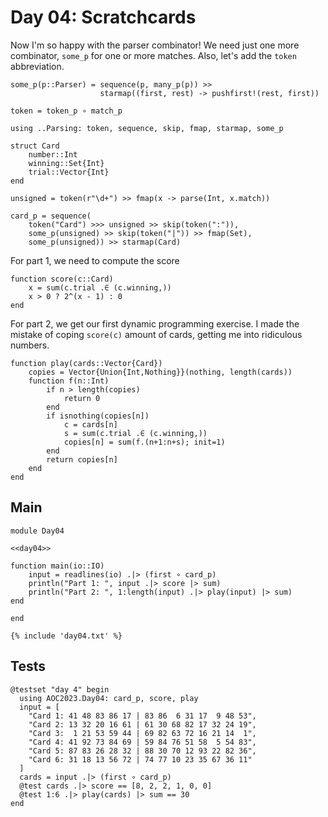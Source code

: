 # Day 04: Scratchcards
Now I'm so happy with the parser combinator! We need just one more combinator, `some_p` for one or more matches. Also, let's add the `token` abbreviation.

``` {.julia #parsing}
some_p(p::Parser) = sequence(p, many_p(p)) >>
                    starmap((first, rest) -> pushfirst!(rest, first))

token = token_p ∘ match_p
```

``` {.julia #day04}
using ..Parsing: token, sequence, skip, fmap, starmap, some_p

struct Card
    number::Int
    winning::Set{Int}
    trial::Vector{Int}
end

unsigned = token(r"\d+") >> fmap(x -> parse(Int, x.match))

card_p = sequence(
    token("Card") >>> unsigned >> skip(token(":")),
    some_p(unsigned) >> skip(token("|")) >> fmap(Set),
    some_p(unsigned)) >> starmap(Card)
```

For part 1, we need to compute the score

``` {.julia #day04}
function score(c::Card)
    x = sum(c.trial .∈ (c.winning,))
    x > 0 ? 2^(x - 1) : 0
end
```

For part 2, we get our first dynamic programming exercise. I made the mistake of coping `score(c)` amount of cards, getting me into ridiculous numbers.

``` {.julia #day04}
function play(cards::Vector{Card})
    copies = Vector{Union{Int,Nothing}}(nothing, length(cards))
    function f(n::Int)
        if n > length(copies)
            return 0
        end
        if isnothing(copies[n])
            c = cards[n]
            s = sum(c.trial .∈ (c.winning,))
            copies[n] = sum(f.(n+1:n+s); init=1)
        end
        return copies[n]
    end
end
```

## Main

``` {.julia file=src/Day04.jl}
module Day04

<<day04>>

function main(io::IO)
    input = readlines(io) .|> (first ∘ card_p)
    println("Part 1: ", input .|> score |> sum)
    println("Part 2: ", 1:length(input) .|> play(input) |> sum)
end

end
```

``` title="output day 4"
{% include 'day04.txt' %}
```

## Tests

``` {.julia #test}
@testset "day 4" begin
  using AOC2023.Day04: card_p, score, play
  input = [
    "Card 1: 41 48 83 86 17 | 83 86  6 31 17  9 48 53",
    "Card 2: 13 32 20 16 61 | 61 30 68 82 17 32 24 19",
    "Card 3:  1 21 53 59 44 | 69 82 63 72 16 21 14  1",
    "Card 4: 41 92 73 84 69 | 59 84 76 51 58  5 54 83",
    "Card 5: 87 83 26 28 32 | 88 30 70 12 93 22 82 36",
    "Card 6: 31 18 13 56 72 | 74 77 10 23 35 67 36 11"
  ]
  cards = input .|> (first ∘ card_p)
  @test cards .|> score == [8, 2, 2, 1, 0, 0]
  @test 1:6 .|> play(cards) |> sum == 30
end
```

